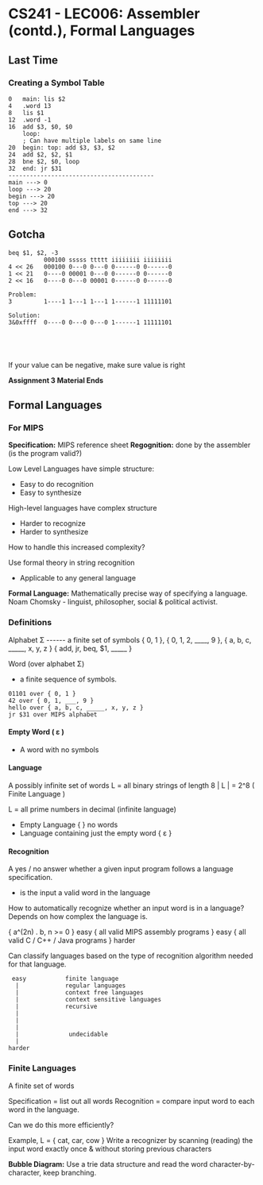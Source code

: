 # CS241 - LEC006: Assembler (contd.), Formal Languages
## Last Time
### Creating a Symbol Table
```
0   main: lis $2
4   .word 13
8   lis $1
12  .word -1
16  add $3, $0, $0
    loop:
    ; Can have multiple labels on same line
20  begin: top: add $3, $3, $2
24  add $2, $2, $1
28  bne $2, $0, loop
32  end: jr $31
-----------------------------------------
main ---> 0
loop ---> 20
begin ---> 20
top ---> 20
end ---> 32
```

## Gotcha
```
beq $1, $2, -3
          000100 sssss ttttt iiiiiiii iiiiiiii
4 << 26   000100 0---0 0---0 0------0 0------0
1 << 21   0----0 00001 0---0 0------0 0------0
2 << 16   0----0 0---0 00001 0------0 0------0

Problem:
3         1----1 1---1 1---1 1------1 11111101

Solution:
3&0xffff  0----0 0---0 0---0 1------1 11111101





```
If your value can be negative, make sure value is right

**Assignment 3 Material Ends**

## Formal Languages
### For MIPS
**Specification:** MIPS reference sheet
**Regognition:** done by the assembler (is the program valid?)

Low Level Languages have simple structure:
- Easy to do recognition
- Easy to synthesize 

High-level languages have complex structure
- Harder to recognize
- Harder to synthesize

How to handle this increased complexity?

Use formal theory in string recognition
- Applicable to any general language

**Formal Language:** Mathematically precise way of specifying a language.
Noam Chomsky - linguist, philosopher, social & political activist.

### Definitions
Alphabet Σ ------ a finite set of symbols
{ 0, 1 }, { 0, 1, 2, ____, 9 }, { a, b, c, _____, x, y, z }
{ add, jr, beq, $1, _____ }

Word (over alphabet Σ)
- a finite sequence of symbols.
```
01101 over { 0, 1 }
42 over { 0, 1, ___, 9 }
hello over { a, b, c, _____, x, y, z }
jr $31 over MIPS alphabet
```

#### Empty Word ( ɛ )
- A word with no symbols

#### Language
A possibly infinite set of words
L = all binary strings of length 8
| L | = 2^8  ( Finite Language )


L = all prime numbers in decimal (infinite language)

- Empty Language { } no words
- Language containing just the empty word { ɛ }

#### Recognition
A yes / no answer whether a given input program follows a language specification.
- is the input a valid word in the language

How to automatically recognize whether an input word is in a language?
Depends on how complex the language is.

{ a^(2n) . b, n >= 0 } easy
{ all valid MIPS assembly programs } easy
{ all valid C / C++ / Java programs } harder

Can classify languages based on the type of recognition algorithm needed for that language.

```
 easy           finite language
  |             regular languages
  |             context free languages
  |             context sensitive languages
  |             recursive
  |
  |
  |
  |              undecidable
  |
harder
```

### Finite Languages
A finite set of words

Specification = list out all words
Recognition = compare input word to each word in the language.

Can we do this more efficiently?

Example, L = { cat, car, cow }
Write a recognizer by scanning (reading) the input word exactly once & without storing previous characters

**Bubble Diagram:**
Use a trie data structure and read the word character-by-character, keep branching.
<!--stackedit_data:
eyJoaXN0b3J5IjpbMTU5ODkwODI3MiwtOTA0NzkxODU4LC04Nj
g1NjI1MzksMTk1MjM4ODYzMSwxOTUyMzg4NjMxXX0=
-->